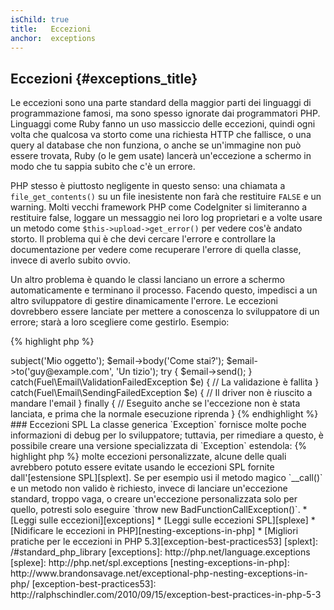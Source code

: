 ```yaml
---
isChild: true
title:   Eccezioni
anchor:  exceptions
---
```


## Eccezioni {#exceptions_title}

Le eccezioni sono una parte standard della maggior parti dei linguaggi di
programmazione famosi, ma sono spesso ignorate dai programmatori PHP. Linguaggi
come Ruby fanno un uso massiccio delle eccezioni, quindi ogni volta che qualcosa
va storto come una richiesta HTTP che fallisce, o una query al database che non
funziona, o anche se un'immagine non può essere trovata, Ruby (o le gem usate)
lancerà un'eccezione a schermo in modo che tu sappia subito che c'è un errore.

PHP stesso è piuttosto negligente in questo senso: una chiamata a
`file_get_contents()` su un file inesistente non farà che restituire `FALSE` e
un warning. Molti vecchi framework PHP come CodeIgniter si limiteranno a
restituire false, loggare un messaggio nei loro log proprietari e a volte usare
un metodo come `$this->upload->get_error()` per vedere cos'è andato storto. Il
problema qui è che devi cercare l'errore e controllare la documentazione per
vedere come recuperare l'errore di quella classe, invece di averlo subito ovvio.

Un altro problema è quando le classi lanciano un errore a schermo
automaticamente e terminano il processo. Facendo questo, impedisci a un altro
sviluppatore di gestire dinamicamente l'errore. Le eccezioni dovrebbero essere
lanciate per mettere a conoscenza lo sviluppatore di un errore; starà a loro
scegliere come gestirlo. Esempio:

{% highlight php %}
<?php
$email = new Fuel\Email;
$email->subject('Mio oggetto');
$email->body('Come stai?');
$email->to('guy@example.com', 'Un tizio');

try
{
    $email->send();
}
catch(Fuel\Email\ValidationFailedException $e)
{
    // La validazione è fallita
}
catch(Fuel\Email\SendingFailedException $e)
{
    // Il driver non è riuscito a mandare l'email
}
finally
{
    // Eseguito anche se l'eccezione non è stata lanciata, e prima che la normale esecuzione riprenda
}
{% endhighlight %}

### Eccezioni SPL

La classe generica `Exception` fornisce molte poche informazioni di debug per lo
sviluppatore; tuttavia, per rimediare a questo, è possibile creare una versione
specializzata di `Exception` estendola:

{% highlight php %}
<?php
class ValidationException extends Exception {}
{% endhighlight %}

Questo significa che puoi aggiungere più blocchi catch e gestire differenti
eccezioni in modo differente. Questo può portare alla creazione di
<em>molte</em> eccezioni personalizzate, alcune delle quali avrebbero potuto
essere evitate usando le eccezioni SPL fornite dall'[estensione SPL][splext].

Se per esempio usi il metodo magico `__call()` e un metodo non valido è
richiesto, invece di lanciare un'eccezione standard, troppo vaga, o creare
un'eccezione personalizzata solo per quello, potresti solo eseguire `throw new
BadFunctionCallException()`.

* [Leggi sulle eccezioni][exceptions]
* [Leggi sulle eccezioni SPL][splexe]
* [Nidificare le eccezioni in PHP][nesting-exceptions-in-php]
* [Migliori pratiche per le eccezioni in PHP 5.3][exception-best-practices53]

[splext]: /#standard_php_library
[exceptions]: http://php.net/language.exceptions
[splexe]: http://php.net/spl.exceptions
[nesting-exceptions-in-php]: http://www.brandonsavage.net/exceptional-php-nesting-exceptions-in-php/
[exception-best-practices53]: http://ralphschindler.com/2010/09/15/exception-best-practices-in-php-5-3
